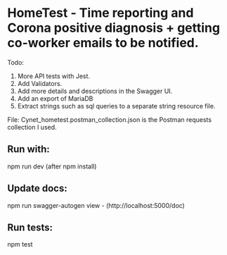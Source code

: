 # HomeTest - Time reporting and Corona positive diagnosis + getting co-worker emails to be notified.

Todo:

1. More API tests with Jest.
2. Add Validators.
3. Add more details and descriptions in the Swagger UI.
4. Add an export of MariaDB
5. Extract strings such as sql queries to a separate string resource file.

File: Cynet_hometest.postman_collection.json 
is the Postman requests collection I used.


Run with:
---------
npm run dev
(after npm install)


Update docs:
------------
npm run swagger-autogen
view - (http://localhost:5000/doc)

Run tests:
----------
npm test
